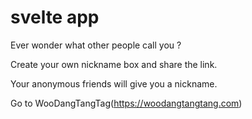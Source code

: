 # svelte app

Ever wonder what other people call you ?

Create your own nickname box and share the link.

Your anonymous friends will give you a nickname.


Go to WooDangTangTag(https://woodangtangtang.com)
